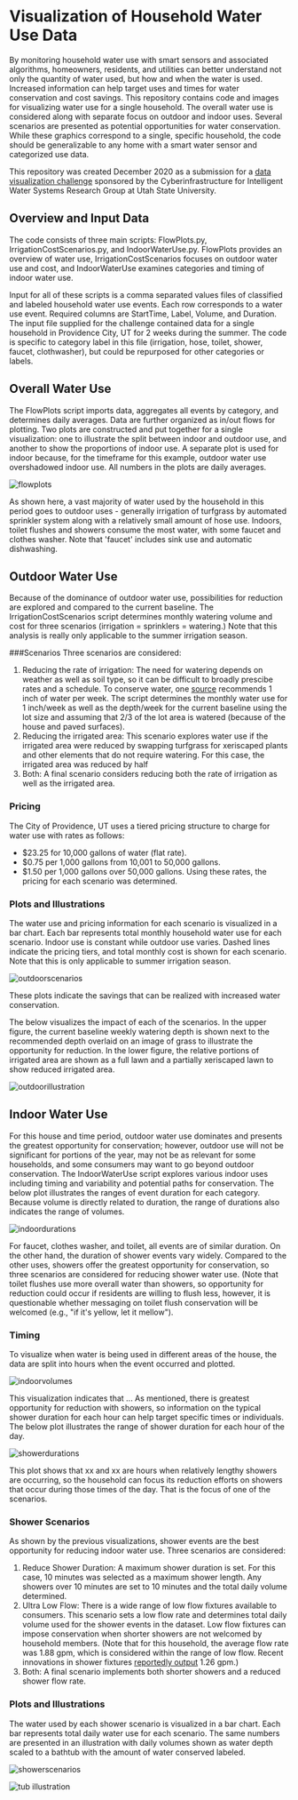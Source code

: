# Visualization of Household Water Use Data

By monitoring household water use with smart sensors and associated algorithms, homeowners, residents, and utilities can better understand not only the quantity of water used, but how and when the water is used. Increased information can help target uses and times for water conservation and cost savings. This repository contains code and images for visualizing water use for a single household. The overall water use is considered along with separate focus on outdoor and indoor uses. Several scenarios are presented as potential opportunities for water conservation. While these graphics correspond to a single, specific household, the code should be generalizable to any home with a smart water sensor and categorized use data.

This repository was created December 2020 as a submission for a [data visualization challenge](https://github.com/UCHIC/CIWS-VisChallenge/) sponsored by the Cyberinfrastructure for Intelligent Water Systems Research Group at Utah State University.

## Overview and Input Data
The code consists of three main scripts: FlowPlots.py, IrrigationCostScenarios.py, and IndoorWaterUse.py. FlowPlots provides an overview of water use, IrrigationCostScenarios focuses on outdoor water use and cost, and IndoorWaterUse examines categories and timing of indoor water use.

Input for all of these scripts is a comma separated values files of classified and labeled household water use events. Each row corresponds to a water use event. Required columns are StartTime, Label, Volume, and Duration. The input file supplied for the challenge contained data for a single household in Providence City, UT for 2 weeks during the summer. The code is specific to category label in this file (irrigation, hose, toilet, shower, faucet, clothwasher), but could be repurposed for other categories or labels.

## Overall Water Use
The FlowPlots script imports data, aggregates all events by category, and determines daily averages. Data are further organized as in/out flows for plotting. Two plots are constructed and put together for a single visualization: one to illustrate the split between indoor and outdoor use, and another to show the proportions of indoor use. A separate plot is used for indoor because, for the timeframe for this example, outdoor water use overshadowed indoor use. All numbers in the plots are daily averages.

![flowplots](/Images/flowplots.png)

As shown here, a vast majority of water used by the household in this period goes to outdoor uses - generally irrigation of turfgrass by automated sprinkler system along with a relatively small amount of hose use. Indoors, toilet flushes and showers consume the most water, with some faucet and clothes washer. Note that 'faucet' includes sink use and automatic dishwashing.

## Outdoor Water Use
Because of the dominance of outdoor water use, possibilities for reduction are explored and compared to the current baseline. The IrrigationCostScenarios script determines monthly watering volume and cost for three scenarios (irrigation = sprinklers = watering.) Note that this analysis is really only applicable to the summer irrigation season.

###Scenarios
Three scenarios are considered:
1. Reducing the rate of irrigation: The need for watering depends on weather as well as soil type, so it can be difficult to broadly prescibe rates and a schedule. To conserve water, one [source](https://www.lowes.com/n/how-to/watering-tips) recommends 1 inch of water per week. The script determines the monthly water use for 1 inch/week as well as the depth/week for the current baseline using the lot size and assuming that 2/3 of the lot area is watered (because of the house and paved surfaces). 
2. Reducing the irrigated area: This scenario explores water use if the irrigated area were reduced by swapping turfgrass for xeriscaped plants and other elements that do not require watering. For this case, the irrigated area was reduced by half
3. Both: A final scenario considers reducing both the rate of irrigation as well as the irrigated area.

### Pricing
The City of Providence, UT uses a tiered pricing structure to charge for water use with rates as follows: 
- $23.25 for 10,000 gallons of water (flat rate).
- $0.75 per 1,000 gallons from 10,001 to 50,000 gallons.
- $1.50 per 1,000 gallons over 50,000 gallons.
Using these rates, the pricing for each scenario was determined.

### Plots and Illustrations
The water use and pricing information for each scenario is visualized in a bar chart. Each bar represents total monthly household water use for each scenario. Indoor use is constant while outdoor use varies. Dashed lines indicate the pricing tiers, and total monthly cost is shown for each scenario. Note that this is only applicable to summer irrigation season.

![outdoorscenarios](/Images/outdoor_scenarios.png)

These plots indicate the savings that can be realized with increased water conservation.

 The below visualizes the impact of each of the scenarios. In the upper figure, the current baseline weekly watering depth is shown next to the recommended depth overlaid on an image of grass to illustrate the opportunity for reduction. In the lower figure, the relative portions of irrigated area are shown as a full lawn and a partially xeriscaped lawn to show reduced irrigated area. 
 
 ![outdoorillustration](/Images/outdoor_illustration.png)
 
 ## Indoor Water Use
For this house and time period, outdoor water use dominates and presents the greatest opportunity for conservation; however, outdoor use will not be significant for portions of the year, may not be as relevant for some households, and some consumers may want to go beyond outdoor conservation. The IndoorWaterUse script explores various indoor uses including timing and variability and potential paths for conservation. The below plot illustrates the ranges of event duration for each category. Because volume is directly related to duration, the range of durations also indicates the range of volumes. 

![indoordurations](/Images/indoor_durations.png)

For faucet, clothes washer, and toilet, all events are of similar duration. On the other hand, the duration of shower events vary widely. Compared to the other uses, showers offer the greatest opportunity for conservation, so three scenarios are considered for reducing shower water use. (Note that toilet flushes use more overall water than showers, so opportunity for reduction could occur if residents are willing to flush less, however, it is questionable whether messaging on toilet flush conservation will be welcomed (e.g., "if it's yellow, let it mellow").

### Timing
To visualize when water is being used in different areas of the house, the data are split into hours when the event occurred and plotted.

![indoorvolumes](/Images/indoor_volumes.png)

This visualization indicates that ... As mentioned, there is greatest opportunity for reduction with showers, so  information on the typical shower duration for each hour can help target specific times or individuals. The below plot illustrates the range of shower duration for each hour of the day.

![showerdurations](/Images/shower_durations.png)

This plot shows that xx and xx are hours when relatively lengthy showers are occurring, so the household can focus its reduction efforts on showers that occur during those times of the day. That is the focus of one of the scenarios.

### Shower Scenarios
As shown by the previous visualizations, shower events are the best opportunity for reducing indoor water use. Three scenarios are considered:
1. Reduce Shower Duration: A maximum shower duration is set. For this case, 10 minutes was selected as a maximum shower length. Any showers over 10 minutes are set to 10 minutes and the total daily volume determined.
2. Ultra Low Flow: There is a wide range of low flow fixtures available to consumers. This scenario sets a low flow rate and determines total daily volume used for the shower events in the dataset. Low flow fixtures can impose conservation when shorter showers are not welcomed by household members. (Note that for this household, the average flow rate was 1.88 gpm, which is considered within the range of low flow. Recent innovations in shower fixtures [reportedly output](https://nebia.com/collections) 1.26 gpm.)
3. Both: A final scenario implements both shorter showers and a reduced shower flow rate. 

### Plots and Illustrations
The water used by each shower scenario is visualized in a bar chart. Each bar represents total daily water use for each scenario. The same numbers are presented in an illustration with daily volumes shown as water depth scaled to a bathtub with the amount of water conserved labeled.

![showerscenarios](/Images/shower_scenarios.png)

![tub illustration](/Images/tub_illustration.png)
